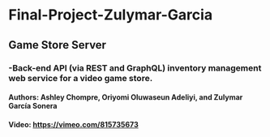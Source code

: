 # Final-Project-Zulymar-Garcia
## Game Store Server

### -Back-end API (via REST and GraphQL) inventory management web service for a video game store.

#### Authors: Ashley Chompre, Oriyomi Oluwaseun Adeliyi, and Zulymar García Sonera
 
 #### Video: https://vimeo.com/815735673
 
